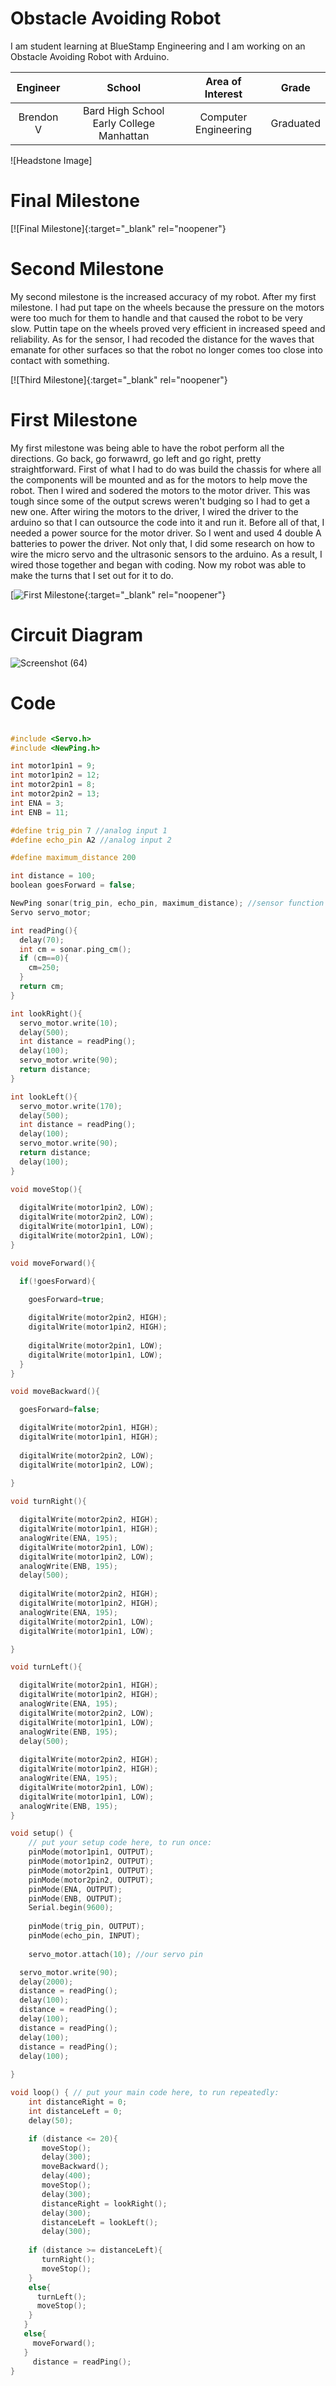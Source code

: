 ﻿# Obstacle Avoiding Robot
I am student learning at BlueStamp Engineering and I am working on an Obstacle Avoiding Robot with Arduino. 

| **Engineer** | **School** | **Area of Interest** | **Grade** |
|:--:|:--:|:--:|:--:|
| Brendon V | Bard High School Early College Manhattan | Computer Engineering | Graduated

![Headstone Image]
  
# Final Milestone

[![Final Milestone]{:target="_blank" rel="noopener"}

# Second Milestone
My second milestone is the increased accuracy of my robot. After my first milestone. I had put tape on the wheels because the pressure on the motors were too much for them to handle and that caused the robot to be very slow. Puttin tape on the wheels proved very efficient in increased speed and reliability. As for the sensor, I had recoded the distance for the waves that emanate for other surfaces so that the robot no longer comes too close into contact with something. 

[![Third Milestone]{:target="_blank" rel="noopener"}
# First Milestone
  

My first milestone was being able to have the robot perform all the directions. Go back, go forwawrd, go left and go right, pretty straightforward. First of what I had to do was build the chassis for where all the components will be mounted and as for the motors to help move the robot. Then I wired and sodered the motors to the motor driver. This was tough since some of the output screws weren't budging so I had to get a new one. After wiring the motors to the driver, I wired the driver to the arduino so that I can outsource the code into it and run it. Before all of that, I needed a power source for the motor driver. So I went and used 4 double A batteries to power the driver. Not only that, I did some research on how to wire the micro servo and the ultrasonic sensors to the arduino. As a result, I wired those together and began with coding. Now my robot was able to make the turns that I set out for it to do. 

[![First Milestone](https://www.youtube.com/watch?v=bE2VUoPaWz0){:target="_blank" rel="noopener"}

# Circuit Diagram
![Screenshot (64)](https://user-images.githubusercontent.com/20545400/129069589-e4d4bf8c-44c0-4676-857c-d9b5c2e92ea9.png)
# Code 
```C++

#include <Servo.h>
#include <NewPing.h>

int motor1pin1 = 9;
int motor1pin2 = 12;
int motor2pin1 = 8;
int motor2pin2 = 13;
int ENA = 3;
int ENB = 11;

#define trig_pin 7 //analog input 1
#define echo_pin A2 //analog input 2

#define maximum_distance 200

int distance = 100;
boolean goesForward = false;

NewPing sonar(trig_pin, echo_pin, maximum_distance); //sensor function
Servo servo_motor;

int readPing(){
  delay(70);
  int cm = sonar.ping_cm();
  if (cm==0){
    cm=250;
  }
  return cm;
}

int lookRight(){ 
  servo_motor.write(10);
  delay(500);
  int distance = readPing();
  delay(100);
  servo_motor.write(90);
  return distance;
}

int lookLeft(){
  servo_motor.write(170);
  delay(500);
  int distance = readPing();
  delay(100);
  servo_motor.write(90);
  return distance;
  delay(100);
}

void moveStop(){
 
  digitalWrite(motor1pin2, LOW);
  digitalWrite(motor2pin2, LOW);
  digitalWrite(motor1pin1, LOW);
  digitalWrite(motor2pin1, LOW);
}

void moveForward(){

  if(!goesForward){

    goesForward=true;
   
    digitalWrite(motor2pin2, HIGH);
    digitalWrite(motor1pin2, HIGH);
 
    digitalWrite(motor2pin1, LOW);
    digitalWrite(motor1pin1, LOW);
  }
}

void moveBackward(){

  goesForward=false;

  digitalWrite(motor2pin1, HIGH);
  digitalWrite(motor1pin1, HIGH);
 
  digitalWrite(motor2pin2, LOW);
  digitalWrite(motor1pin2, LOW);
 
}

void turnRight(){

  digitalWrite(motor2pin2, HIGH);
  digitalWrite(motor1pin1, HIGH);
  analogWrite(ENA, 195);
  digitalWrite(motor2pin1, LOW);
  digitalWrite(motor1pin2, LOW);
  analogWrite(ENB, 195);
  delay(500);
 
  digitalWrite(motor2pin2, HIGH);
  digitalWrite(motor1pin2, HIGH);
  analogWrite(ENA, 195);
  digitalWrite(motor2pin1, LOW);
  digitalWrite(motor1pin1, LOW);

}

void turnLeft(){

  digitalWrite(motor2pin1, HIGH);
  digitalWrite(motor1pin2, HIGH);
  analogWrite(ENA, 195);
  digitalWrite(motor2pin2, LOW);
  digitalWrite(motor1pin1, LOW);
  analogWrite(ENB, 195);
  delay(500);
 
  digitalWrite(motor2pin2, HIGH);
  digitalWrite(motor1pin2, HIGH);
  analogWrite(ENA, 195);
  digitalWrite(motor2pin1, LOW);
  digitalWrite(motor1pin1, LOW);
  analogWrite(ENB, 195);
}

void setup() {
    // put your setup code here, to run once:
    pinMode(motor1pin1, OUTPUT);
    pinMode(motor1pin2, OUTPUT);
    pinMode(motor2pin1, OUTPUT);
    pinMode(motor2pin2, OUTPUT);
    pinMode(ENA, OUTPUT);
    pinMode(ENB, OUTPUT);
    Serial.begin(9600);
   
    pinMode(trig_pin, OUTPUT);
    pinMode(echo_pin, INPUT);
   
    servo_motor.attach(10); //our servo pin

  servo_motor.write(90);
  delay(2000);
  distance = readPing();
  delay(100);
  distance = readPing();
  delay(100);
  distance = readPing();
  delay(100);
  distance = readPing();
  delay(100);
   
}

void loop() { // put your main code here, to run repeatedly:
    int distanceRight = 0;
    int distanceLeft = 0;
    delay(50);

    if (distance <= 20){
       moveStop();
       delay(300);
       moveBackward();
       delay(400);
       moveStop();
       delay(300);
       distanceRight = lookRight();
       delay(300);
       distanceLeft = lookLeft();
       delay(300);
   
    if (distance >= distanceLeft){
       turnRight();
       moveStop();
    }
    else{
      turnLeft();
      moveStop();
    }
   }
   else{
     moveForward();
   }
     distance = readPing();
}
```


